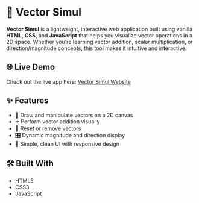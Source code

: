 # 🎯 Vector Simul

**Vector Simul** is a lightweight, interactive web application built using vanilla **HTML**, **CSS**, and **JavaScript** that helps you visualize vector operations in a 2D space. Whether you're learning vector addition, scalar multiplication, or direction/magnitude concepts, this tool makes it intuitive and interactive.

## 🌐 Live Demo

Check out the live app here: [Vector Simul Website]([https://yourwebsite.com](https://vectorsimulator.netlify.app/))

## ✨ Features

- 📐 Draw and manipulate vectors on a 2D canvas  
- ➕ Perform vector addition visually  
- 🔁 Reset or remove vectors  
- 🎛️ Dynamic magnitude and direction display  
- 🎨 Simple, clean UI with responsive design

## 🛠️ Built With

- HTML5
- CSS3
- JavaScript
